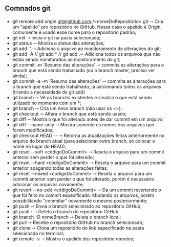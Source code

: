 ## Comnados git
####
- git remote add origin git@github.com:<userGitHub>/<nomeDoRepositório>.git ⇾ Cria um "apelido" pro repositório no GitHub. 
  Nesse caso o apelido é Origin, comumente é usado esse nome para o repositório padrão;
- git init ⇾ inicia o git na pasta selecionada;
- git status ⇾ Mostra o status das alterações;
- git add '<nomeDoArquivo>' ⇾ Adiciona o arquivo ao monitoramento de alterações do git;
- git add -A // git add * // git add .⇾ Adiciona todos os arquivos que não estão sendo monitorados ao monitoramento do git;
- git commit -m 'Resumo das alterações' ⇾ commita as alterações para o branch que está sendo trabalhado (ou o branch master, preciso ver ainda);
- git commit -a -m 'Resumo das alterações' ⇾ commita as alterações para o branch que está sendo trabalhado, 
  já adicionando todos os arquivos (tirando a necessidade do git add)
- git branch ⇾ Vê os branchs existentes e sinaliza o que está sendo utilizado no momento com um *;
- git branch <nome> ⇾ Cria um novo branch (não usar os <>);
- git checkout <nome> ⇾ Altera o branch que está sendo usado;
- git diff ⇾ Mostra o que foi alterado antes de dar commit em um arquivo;
- git diff --name-only ⇾ Mostra somente os nomes dos arquivos que foram modificados;
- git checkout HEAD -- <nomeDoArquivo> ⇾ Retorna as atualizações feitas anteriormente no arquivo do branch atual 
  (para selecionar outro branch, só colocar o nome no lugar do HEAD);
- git reset --soft <códigoDoCommit> ⇾ Reseta o arquivo para um commit anterior sem perder o que foi alterado;
- git reset --hard <códigoDoCommit> ⇾ Reseta o arquivo para um commit anterior apagando todas as alterações feitas;
- git reset --mixed <códigoDoCommit> ⇾ Reseta o arquivo para um commit anterior sem perder o que foi alterado, 
  porém é necessário adicionar os arquivos novamente;
- git revert --no-edit <códigoDoCommit> ⇾ Da um commit revertendo o que foi feito no commit especificado. 
  Mudando os arquivos, porém possibilitando "commitar" novamente o mesmo posteriormente;
- git push <apelidoRepositorioGitHub> <nomeBranch> ⇾ Envia o branch selecionado ao repositório GitHub;
- git push <apelidoRepositorioGitHub> :<nomeBranch> ⇾ Deleta o branch do repositório GitHub
- git branch -D nomeBranch ⇾ Deleta o branch local;
- git pull <apelidoRepositorioGitHub> <nomeBranch> ⇾ Recebe o repositório GitHub no branch selecionado;
- git clone <linkRepositorio> ⇾ Clona um repositório do link especificado na pasta selecionada no terminal;
- git remote -v ⇾ Mostra o apelido dos repositório remotos;
